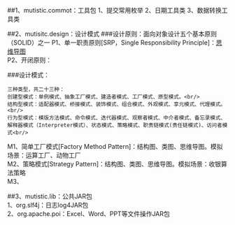 ##1、mutistic.commot：工具包
1、提交常用枚举
2、日期工具类
3、数据转换工具类

##2、mutisitc.design：设计模式
###设计原则：面向对象设计五个基本原则（SOLID）之一
P1、单一职责原则[SRP，Single Responsibility Principle]：[思维导图](https://github.com/ycyin/mutistic.exercise/blob/master/com.mutistic.design/note/principle/P1_SRP-%E5%8D%95%E4%B8%80%E8%81%8C%E8%B4%A3%E5%8E%9F%E5%88%99.xmind)<br/>
P2、开闭原则：

###设计模式：
```	
三种类型，共二十三种：
创建型模式：单例模式、抽象工厂模式、建造者模式、工厂模式、原型模式。<br/>
结构型模式：适配器模式、桥接模式、装饰模式、组合模式、外观模式、享元模式、代理模式。<br/>
行为型模式：模版方法模式、命令模式、迭代器模式、观察者模式、中介者模式、备忘录模式、解释器模式（Interpreter模式）、状态模式、策略模式、职责链模式(责任链模式)、访问者模式<br/>
```
M1、简单工厂模式[Factory Method Pattern]：结构图、类图、思维导图。模拟场景：运算工厂、动物工厂<br/>
M2、策略模式[Strategy Pattern]：结构图、类图、思维导图。模拟场景：收银算法策略<br/>
M3、

##3、mutistic.lib：公共JAR包<br/>
1、org.slf4j：日志log4JAR包<br/>
2、org.apache.poi：Excel、Word、PPT等文件操作JAR包<br/>